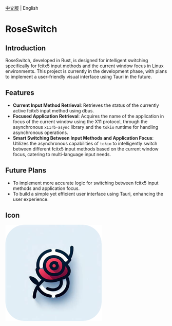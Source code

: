 [中文版](./README_zh.md) | English

# RoseSwitch

## Introduction

RoseSwitch, developed in Rust, is designed for intelligent switching specifically for fcitx5 input methods and the current window focus in Linux environments. This project is currently in the development phase, with plans to implement a user-friendly visual interface using Tauri in the future.

## Features

- **Current Input Method Retrieval**: Retrieves the status of the currently active fcitx5 input method using dbus.
- **Focused Application Retrieval**: Acquires the name of the application in focus of the current window using the X11 protocol, through the asynchronous `x11rb-async` library and the `tokio` runtime for handling asynchronous operations.
- **Smart Switching Between Input Methods and Application Focus**: Utilizes the asynchronous capabilities of `tokio` to intelligently switch between different fcitx5 input methods based on the current window focus, catering to multi-language input needs.

## Future Plans

- To implement more accurate logic for switching between fcitx5 input methods and application focus.
- To build a simple yet efficient user interface using Tauri, enhancing the user experience.

## Icon
<img src="icon/RoseSwitch.png" width="300" height="300">
